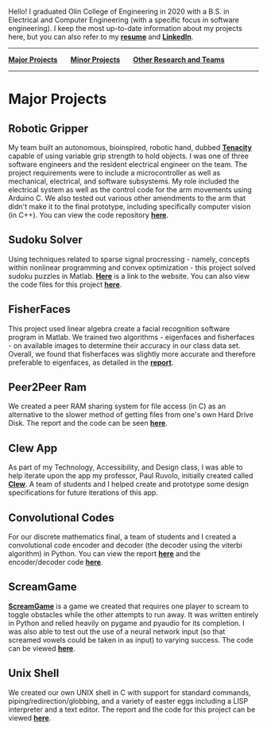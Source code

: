 Hello! I graduated Olin College of Engineering in 2020 with a B.S. in Electrical and Computer Engineering (with a specific focus in software engineering). I keep the most up-to-date information about my projects here, but you can also refer to my **[resume](https://github.com/prava-d/portfolio/blob/main/Prava2020Resume.pdf)** and **[LinkedIn](www.linkedin.com/in/prava)**.

--------------------------------

**[Major Projects](README.md)&nbsp;&nbsp;&nbsp;&nbsp;&nbsp;&nbsp;&nbsp;&nbsp;[Minor Projects](minorprojects.md)&nbsp;&nbsp;&nbsp;&nbsp;&nbsp;&nbsp;&nbsp;&nbsp;[Other Research and Teams](other.md)**

--------------------------------

# Major Projects

## Robotic Gripper

My team built an autonomous, bioinspired, robotic hand, dubbed **[Tenacity](http://poe.olin.edu/2017/Tenacity/index.html)** capable of using variable grip strength to hold objects. I was one of three software engineers and the resident electrical engineer on the team. The project requirements were to include a microcontroller as well as mechanical, electrical, and software subsystems. My role included the electrical system as well as the control code for the arm movements using Arduino C. We also tested out various other amendments to the arm that didn't make it to the final prototype, including specifically computer vision (in C++). You can view the code repository **[here](https://github.com/prava-d/RoboticArm)**.

## Sudoku Solver

Using techniques related to sparse signal procressing - namely, concepts within nonlinear programming and convex optimization - this project solved sudoku puzzles in Matlab. **[Here](https://allisonlynnbasore14.github.io/Sudoku-solving-with-sparse-signal-processing/)** is a link to the website. You can also view the code files for this project **[here](https://github.com/allisonlynnbasore14/Sudoku-solving-with-sparse-signal-processing)**.

## FisherFaces

This project used linear algebra create a facial recognition software program in Matlab. We trained two algorithms - eigenfaces and fisherfaces - on available images to determine their accuracy in our class data set. Overall, we found that fisherfaces was slightly more accurate and therefore preferable to eigenfaces, as detailed in the **[report](https://github.com/prava-d/portfolio/blob/main/Reports/Module_2_Report.pdf)**.

## Peer2Peer Ram

We created a peer RAM sharing system for file access (in C) as an alternative to the slower method of getting files from one's own Hard Drive Disk. The report and the code can be seen **[here](https://github.com/NickShermeister/SoftSysPeer2PeerRAM)**.

## Clew App

As part of my Technology, Accessibility, and Design class, I was able to help iterate upon the app my professor, Paul Ruvolo, initially created called **[Clew](http://www.clewapp.org/)**. A team of students and I helped create and prototype some design specifications for future iterations of this app.

## Convolutional Codes

For our discrete mathematics final, a team of students and I created a convolutional code encoder and decoder (the decoder using the viterbi algorithm) in Python. You can view the report **[here](https://github.com/prava-d/portfolio/blob/main/Reports/Report%20and%20Bibliography.pdf)** and the encoder/decoder code **[here](https://github.com/prava-d/Convolutional-Codes)**.

## ScreamGame

**[ScreamGame](https://prava-d.github.io/SCREAMgame/)** is a game we created that requires one player to scream to toggle obstacles while the other attempts to run away. It was written entirely in Python and relied heavily on pygame and pyaudio for its completion. I was also able to test out the use of a neural network input (so that screamed vowels could be taken in as input) to varying success. The code can be viewed **[here](https://github.com/nathanieltan/ScreamGame)**.

## Unix Shell

We created our own UNIX shell in C with support for standard commands, piping/redirection/globbing, and a variety of easter eggs including a LISP interpreter and a text editor.
The report and the code for this project can be viewed **[here](https://github.com/anushadatar/SoftSysThinkGridWorld)**.
